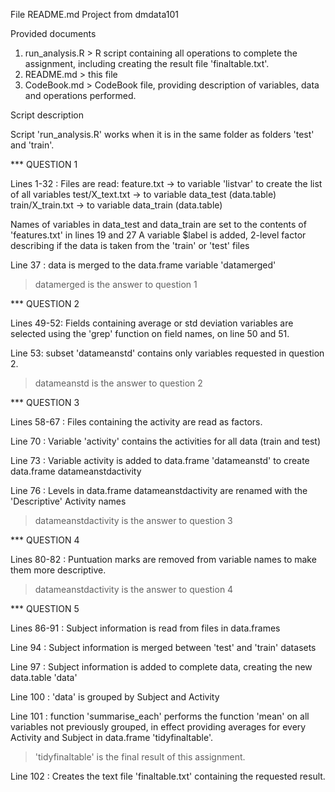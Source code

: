 
File README.md
Project from dmdata101

Provided documents
1. run_analysis.R > R script containing all operations to complete the assignment, including creating the result file 'finaltable.txt'.
2. README.md > this file
3. CodeBook.md > CodeBook file, providing description of variables, data and operations performed.

Script description

Script 'run_analysis.R' works when it is in the same folder as folders 'test' and 'train'. 

*** QUESTION 1 

Lines 1-32 : Files are read:
  feature.txt -> to variable 'listvar' to create the list of all variables
  test/X_text.txt -> to variable data_test (data.table)
  train/X_train.txt -> to variable data_train (data.table)
  
  Names of variables in data_test and data_train are set to the contents of 'features.txt' in lines 19 and 27
  A variable $label is added, 2-level factor describing if the data is taken from the 'train' or 'test' files
  
Line 37 : data is merged to the data.frame variable 'datamerged'

> datamerged is the answer to question 1


*** QUESTION 2

Lines 49-52: Fields containing average or std deviation variables are selected using the 'grep' function on field names, on line 50 and 51.

Line 53: subset 'datameanstd' contains only variables requested in question 2.

> datameanstd is the answer to question 2

*** QUESTION 3

Lines 58-67 : Files containing the activity are read as factors.

Line 70 : Variable 'activity' contains the activities for all data (train and test)

Line 73 : Variable activity is added to data.frame 'datameanstd' to create data.frame datameanstdactivity

Line 76 : Levels in data.frame datameanstdactivity are renamed with the 'Descriptive' Activity names

> datameanstdactivity is the answer to question 3


*** QUESTION 4

Lines 80-82 : Puntuation marks are removed from variable names to make them more descriptive.

> datameanstdactivity is the answer to question 4


*** QUESTION 5

Lines 86-91 : Subject information is read from files in data.frames

Line 94 : Subject information is merged between 'test' and 'train' datasets

Line 97 : Subject information is added to complete data, creating the new data.table 'data'

Line 100 : 'data' is grouped by Subject and Activity

Line 101 : function 'summarise_each' performs the function 'mean' on all variables not previously grouped, in effect providing averages for every Activity and Subject in data.frame 'tidyfinaltable'.

> 'tidyfinaltable' is the final result of this assignment.

Line 102 : Creates the text file 'finaltable.txt' containing the requested result.